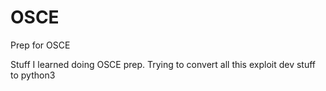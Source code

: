 # OSCE

Prep for OSCE

Stuff I learned doing OSCE prep.
Trying to convert all this exploit dev stuff to python3
